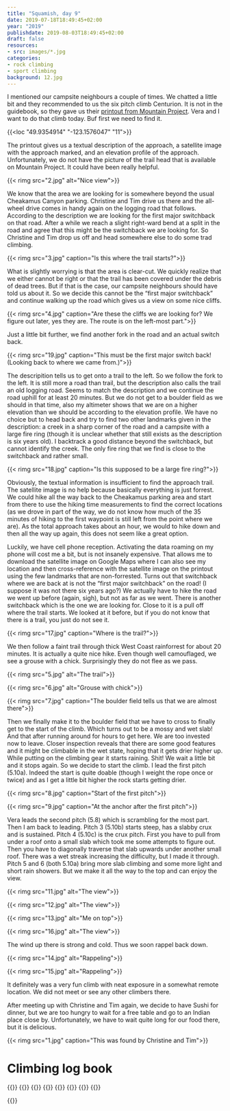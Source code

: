 ```yaml
---
title: "Squamish, day 9"
date: 2019-07-18T18:49:45+02:00
year: "2019"
publishdate: 2019-08-03T18:49:45+02:00
draft: false
resources:
- src: images/*.jpg
categories:
- rock climbing
- sport climbing
background: 12.jpg
---
```


I mentioned our campsite neighbours a couple of times. We chatted a little bit
and they recommended to us the six pitch climb Centurion. It is not in the
guidebook, so they gave us their [printout from Mountain
Project](https://www.mountainproject.com/route/111739226/centurion). Vera and
I want to do that climb today. Buf first we need to find it.

{{<loc "49.9354914" "-123.1576047" "11">}}

The printout gives us a textual description of the approach, a satellite image
with the approach marked, and an elevation profile of the approach.
Unfortunately, we do not have the picture of the trail head that is available on
Mountain Project. It could have been really helpful.

{{< rimg src="2.jpg" alt="Nice view">}}

We know that the area we are looking for is somewhere beyond the usual Cheakamus
Canyon parking. Christine and Tim drive us there and the all-wheel drive comes
in handy again on the logging road that follows. According to the description we
are looking for the first major switchback on that road. After a while we reach
a slight right-ward bend at a split in the road and agree that this might be the
switchback we are looking for. So Christine and Tim drop us off and head
somewhere else to do some trad climbing.

{{< rimg src="3.jpg" caption="Is this where the trail starts?">}}

What is slightly worrying is that the area is clear-cut. We quickly realize that
we either cannot be right or that the trail has been covered under the debris of
dead trees. But if that is the case, our campsite neighbours should have told us
about it.  So we decide this cannot be the “first major switchback” and continue
walking up the road which gives us a view on some nice cliffs.

{{< rimg src="4.jpg" caption="Are these the cliffs we are looking for? We figure out later, yes they are. The route is on the left-most part.">}}

Just a little bit further, we find another fork in the road and an actual switch
back.

{{< rimg src="19.jpg" caption="This must be the first major switch back!  (Looking back to where we came from.)">}}

The descripition tells us to get onto a trail to the left. So we follow the fork
to the left. It is still more a road than trail, but the description also calls
the trail an old logging road. Seems to match the description and we continue
the road uphill for at least 20 minutes. But we do not get to a boulder field as
we should in that time, also my altimeter shows that we are on a higher
elevation than we should be according to the elevation profile. We have no
choice but to head back and try to find two other landmarks given in the
description: a creek in a sharp corner of the road and a campsite with a large
fire ring (though it is unclear whether that still exists as the description is
six years old). I backtrack a good distance beyond the switchback, but cannot
identify the creek. The only fire ring that we find is close to the switchback
and rather small.

{{< rimg src="18.jpg" caption="Is this supposed to be a large fire ring?">}}

Obviously, the textual information is insufficient to find the approach trail.
The satellite image is no help because basically everything is just forrest.
We could hike all the way back to the Cheakamus parking area and start from
there to use the hiking time measurements to find the correct locations (as we
drove in part of the way, we do not know how much of the 35 minutes of hiking to
the first waypoint is still left from the point where we are). As the total
approach takes about an hour, we would to hike down and then all the way up
again, this does not seem like a great option.

Luckily, we have cell phone reception. Activating the data roaming on my phone
will cost me a bit, but is not insanely expensive. That allows me to download
the satellite image on Google Maps where I can also see my location and then
cross-reference with the satellite image on the printout using the few landmarks
that are non-forrested. Turns out that switchback where we are back at is not
the “first major switchback” on the road! (I suppose it was not there six years
ago?) We actually have to hike the road we went up before (again, sigh), but not
as far as we went. There is another switchback which is the one we are looking
for.  Close to it is a pull off where the trail starts. We looked at it before,
but if you do not know that there is a trail, you just do not see it.

{{< rimg src="17.jpg" caption="Where is the trail?">}}

We then follow a faint trail through thick West Coast rainforrest for about 20
minutes. It is actually a quite nice hike. Even though well camouflaged, we see
a grouse with a chick. Surprisingly they do not flee as we pass.

{{< rimg src="5.jpg" alt="The trail">}}

{{< rimg src="6.jpg" alt="Grouse with chick">}}

{{< rimg src="7.jpg" caption="The boulder field tells us that we are almost there">}}

Then we finally make it to the boulder field that we have to cross to finally
get to the start of the climb. Which turns out to be a mossy and wet slab! And
that after running around for hours to get here. We are too invested now to
leave. Closer inspection reveals that there are some good features and it might
be climbable in the wet state, hoping that it gets drier higher up. While putting
on the climbing gear it starts raining. Shit! We wait a little bit and it stops
again. So we decide to start the climb. I lead the first pitch (5.10a). Indeed
the start is quite doable (though I weight the rope once or twice) and as I get
a little bit higher the rock starts getting drier.

{{< rimg src="8.jpg" caption="Start of the first pitch">}}

{{< rimg src="9.jpg" caption="At the anchor after the first pitch">}}

Vera leads the second pitch (5.8) which is scrambling for the most part. Then
I am back to leading. Pitch 3 (5.10b) starts steep, has a slabby crux and is
sustained. Pitch 4 (5.10c) is the crux pitch. First you have to pull from under
a roof onto a small slab which took me some attempts to figure out. Then you
have to diagonally traverse that slab upwards under another small roof. There
was a wet streak increasing the difficulty, but I made it through. Pitch 5 and
6 (both 5.10a) bring more slab climbing and some more light and short rain
showers. But we make it all the way to the top and can enjoy the view.

{{< rimg src="11.jpg" alt="The view">}}

{{< rimg src="12.jpg" alt="The view">}}

{{< rimg src="13.jpg" alt="Me on top">}}

{{< rimg src="16.jpg" alt="The view">}}

The wind up there is strong and cold. Thus we soon rappel back down.

{{< rimg src="14.jpg" alt="Rappeling">}}

{{< rimg src="15.jpg" alt="Rappeling">}}

It definitely was a very fun climb with neat exposure in a somewhat remote
location. We did not meet or see any other climbers there.

After meeting up with Christine and Tim again, we decide to have Sushi for
dinner, but we are too hungry to wait for a free table and go to an Indian place
close by. Unfortunately, we have to wait quite long for our food there, but it
is delicious.

{{< rimg src="1.jpg" caption="This was found by Christine and Tim">}}


# Climbing log book

{{<climbs>}}
{{<multipitch name="Centurion" pitches="6">}}
{{<climb name="Pitch 1" style="hangdog" grade="5.10a">}}
{{<climb name="Pitch 2" style="toprope" grade="5.8">}}
{{<climb name="Pitch 3" style="onsight" grade="5.10a">}}
{{<climb name="Pitch 4" style="hangdog" grade="5.10c">}}
{{<climb name="Pitch 5" style="onsight" grade="5.10a">}}
{{<climb name="Pitch 6" style="onsight" grade="5.10a">}}

{{<nextday>}}
